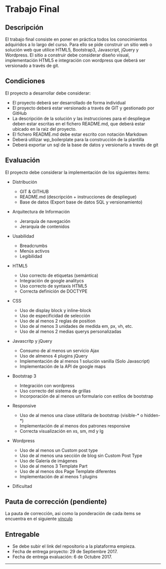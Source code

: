 # Trabajo Final
## Descripción
El trabajo final consiste en poner en práctica todos los conocimientos adquiridos a lo largo del curso. Para ello se pide construir un sitio web o solución web que utilice HTML5, Bootstrap3, Javascript, jQuery y Wordpress.
El sitio a construir debe considerar diseño visual, implementación HTML5 e integración con wordpress que deberá ser versionado a través de git.

## Condiciones
El proyecto a desarrollar debe considerar:
* El proyecto deberá ser desarrollado de forma individual
* El proyecto deberá estar versionado a través de GIT y gestionado por GitHub
* La descripción de la solución y las instrucciones para el despliegue deben estar escritas en el fichero README.md, que deberá estar ubicado en la raiz del proyecto. 
* El fichero README.md debe estar escrito con notación Markdown
* Deberá utilizar wp_boilerplate para la construcción de la plantilla
* Deberá exportar un sql de la base de datos y versionarlo a través de git

## Evaluación
El proyecto debe considerar la implementación de los siguientes items:

* Distribución
    * GIT & GITHUB 
    * README.md (descripción + instrucciones de despliegue)
    * Base de datos (Export base de datos SQL y versionamiento)

* Arquitectura de Información
    * Jerarquía de navegación
    * Jerarquía de contenidos

* Usabilidad
    * Breadcrumbs
    * Menús activos
    * Legibilidad

* HTML5
    * Uso correcto de etiquetas (semántica)
    * Integración de google analitycs
    * Uso correcto de syntaxis HTML5 
    * Correcta definición de DOCTYPE

* CSS
    * Uso de display block y inline-block
    * Uso de especificidad de selección 
    * Uso de al menos 2 reglas de position
    * Uso de al menos 3 unidades de medida em, px, vh, etc.
    * Uso de al menos 2 medias querys personalizadas

* Javascritp y jQuery
    * Consumo de al menos un servicio Ajax
    * Uso de almenos 4 plugins jQuery
    * Implementación de al menos 1 solución vanilla (Solo Javascript)
    * Implementación de la API de google maps
    
* Bootstrap 3
    * Integración con wordpress
    * Uso correcto del sistema de grillas
    * Incorporación de al menos un formulario con estilos de bootstrap

* Responsive
    * Uso de al menos una clase utilitaria de bootstrap (visible-\* o hidden-\*)
    * Implementación de al menos dos patrones responsive
    * Correcta visualización en xs, sm, md y lg

* Wordpress
    * Uso de al menos un Custom post type
    * Uso de al menos una sección de blog sin Custom Post Type
    * Uso de Galería de imágenes
    * Uso de al menos 3 Template Part
    * Uso de al menos dos Page Template diferentes
    * Implementación de al menos 1 plugins

* Dificultad

## Pauta de corrección (pendiente)
La pauta de corrección, asi como la ponderación de cada items se encuentra en el siguiente [vínculo](#)

## Entregable
* Se debe subir el link del repositorio a la plataforma empieza. 
* Fecha de entrega proyecto: 29 de Septiembre 2017.
* Fecha de entrega evaluación: 6 de Octubre 2017.


<hr>
<!--
Se evaluará:

Entregable

Distribución
- GIT & GITHUB (commit, ramas, merge)
- README.md (descripción + instrucciones de despliegue)
- Export base de datos SQL y versionamiento


Arquitectura de Información: 
- Jerarquización de contenidos
- Jerarquía de navegación
- Jerarquía de contenidos

Usabilidad:
- breadcrumbs
- Menús activos
- Legibilidad

HTML5
- Uso correcto de semántica
- Integración de google analitycs
- Uso correcto de syntaxys HTML5 
- Correcta definición de DOCTYPE


CSS
- Uso de display block y inline-block
- Uso de especificidad de selección 
- Uso de al menos 2 reglas de position
- Uso de al menos 3 unidades de medida em, px, vh, etc.


Javascritp y jQuery
- Consumo de al menos un servicio Ajax
- Uso de almenos 4 plugins jQuery
- Implementación de almenos 1 solución vanilla o con javascript


Bootstrap 3
- Integración con wordpress
- Uso correcto del sistema de grillas
- Uso correcto de formularios


Responsive
- Uso de visible-* o hidden-*
- Implementación de al menos un patron responsive
- Correcta visualización en xs, sm, md y lg


Wordpress
- Uso de al menos un Custom post type
- Uso de al menos una sección de blog sin Custom Post Type
- Uso de Galería de imágenes
- Uso de al menos 3 Template Part
- Uso de al menos dos Page Template diferentes

Dificultal : 10 


100 puntos
-->